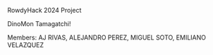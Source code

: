 RowdyHack 2024 Project

DinoMon Tamagatchi!

Members: AJ RIVAS, ALEJANDRO PEREZ, MIGUEL SOTO, EMILIANO VELAZQUEZ
